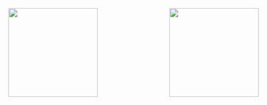 <div>
  <img  height="180em" src="https://github-readme-stats.vercel.app/api?username=nathanosoares&show_icons=true&include_all_commits=true&count_private=true"/>
  <img align="right" height="180em" src="https://github-readme-stats.vercel.app/api/top-langs/?username=nathanosoares&layout=compact&langs_count=8&hide=gdscript,vue"/>

</div>
